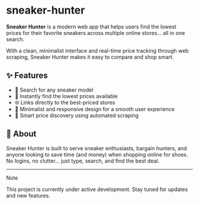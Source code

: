 # sneaker-hunter

**Sneaker Hunter** is a modern web app that helps users find the lowest prices for their favorite sneakers across multiple online stores... all in one search.

With a clean, minimalist interface and real-time price tracking through web scraping, Sneaker Hunter makes it easy to compare and shop smart.

## ✨ Features

- 🔎 Search for any sneaker model
- 💸 Instantly find the lowest prices available
- 🌐 Links directly to the best-priced stores
- 🎯 Minimalist and responsive design for a smooth user experience
- 🧠 Smart price discovery using automated scraping

## 📌 About

Sneaker Hunter is built to serve sneaker enthusiasts, bargain hunters, and anyone looking to save time (and money) when shopping online for shoes. No logins, no clutter... just type, search, and find the best deal.

---

> [!NOTE]
> This project is currently under active development. Stay tuned for updates and new features.

